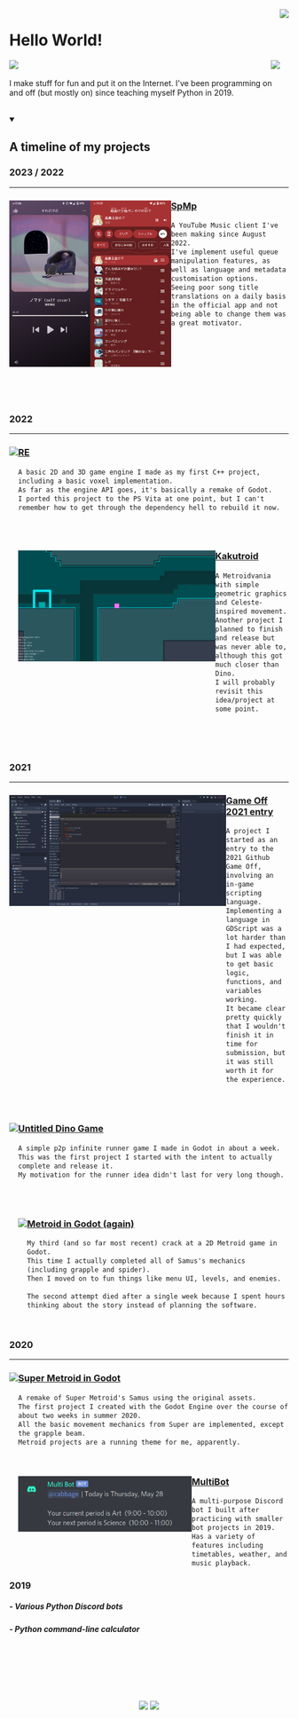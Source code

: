 <picture>
<img align="right" height=160 src="https://streak-stats.demolab.com?user=toasterofbread&theme=catppuccin-mocha&hide_border=true&date_format=%5BY%20%5DM%20j&card_width=150&type=png&background=290F0F00&hide_total_contributions=true&hide_longest_streak=true">
</picture>

# Hello World!

<picture>
  <img src="https://skillicons.dev/icons?i=godot,kotlin,androidstudio,py,cpp">
</picture>

<picture>
  <img align="right" src="https://skillicons.dev/icons?i=linux,vscode">
</picture>

<br>

I make stuff for fun and put it on the Internet. I've been programming on and off (but mostly on) since teaching myself Python in 2019.

<br>

<details open>
  <summary><h2>A timeline of my projects</h2></summary>

### 2023 / 2022

---

<div>
  <picture>
    <img align="left" height=300 src="images/SpMp-2.png">
  </picture>
  <picture>
    <img align="left" height=300 src="images/SpMp-1.png">
  </picture>

  ### [SpMp](https://github.com/toasterofbread/spmp)
  ```
  A YouTube Music client I've been making since August 2022.
  I've implement useful queue manipulation features, as well as language and metadata customisation options.
  Seeing poor song title translations on a daily basis in the official app and not being able to change them was a great motivator.
  ```
</div>

<br>
<br>
<br>
<br>
<br>
<br>
<br>

### 2022
---

<div>
  <picture>
    <img align="left" height=200 src="images/RE.gif">
  </picture>

  ### [RE](https://github.com/toasterofbread/RE)
  ```
  A basic 2D and 3D game engine I made as my first C++ project, including a basic voxel implementation.
  As far as the engine API goes, it's basically a remake of Godot.
  I ported this project to the PS Vita at one point, but I can't remember how to get through the dependency hell to rebuild it now.
  ```
</div>

<br>
<br>

<div>
  <picture>
    <img align="left" height=200 src="images/Kakutroid-1.png">
  </picture>

  ### [Kakutroid](https://github.com/toasterofbread/Kakutroid)
  ```
  A Metroidvania with simple geometric graphics and Celeste-inspired movement.
  Another project I planned to finish and release but was never able to, although this got much closer than Dino.
  I will probably revisit this idea/project at some point.
  ```
</div>

<br>
<br>
<br>

### 2021
---

<div>
  <picture>
    <img align="left" height=200 src="images/GO2021-1.png">
  </picture>

  ### [Game Off 2021 entry](https://github.com/toasterofbread/Game-Off-2021)
  ```
  A project I started as an entry to the 2021 Github Game Off, involving an in-game scripting language.
  Implementing a language in GDScript was a lot harder than I had expected, but I was able to get basic logic, functions, and variables working.
  It became clear pretty quickly that I wouldn't finish it in time for submission, but it was still worth it for the experience.
  ```
</div>

<br>
<br>

<div>
  <picture>
    <img align="left" height=200 src="images/DINO.gif">
  </picture>

  ### [Untitled Dino Game](https://github.com/toasterofbread/Untitled-Dino-Game)
  ```
  A simple p2p infinite runner game I made in Godot in about a week.
  This was the first project I started with the intent to actually complete and release it.
  My motivation for the runner idea didn't last for very long though.
  ```
</div>

<br>
<br>

<div>
  <picture>
    <img align="left" height=200 src="images/MPF.gif">
  </picture>

  ### [Metroid in Godot (again)](https://github.com/toasterofbread/godot-metroid-engine)
  ```
  My third (and so far most recent) crack at a 2D Metroid game in Godot.
  This time I actually completed all of Samus's mechanics (including grapple and spider).
  Then I moved on to fun things like menu UI, levels, and enemies.

  The second attempt died after a single week because I spent hours thinking about the story instead of planning the software.
  ```
</div>

<br>

### 2020
---

<div>
  <picture>
    <img align="left" height=200 src="images/OME.gif">
  </picture>
  
  ### [Super Metroid in Godot](https://github.com/toasterofbread/original-metroid-engine)
  ```
  A remake of Super Metroid's Samus using the original assets.
  The first project I created with the Godot Engine over the course of about two weeks in summer 2020.
  All the basic movement mechanics from Super are implemented, except the grapple beam.
  Metroid projects are a running theme for me, apparently.
  ```
</div>  

<br>

<div>
  <picture>
    <img align="left" height=100 src="images/MultiBot.png">
  </picture>
  
  ### [MultiBot](https://github.com/toasterofbread/Multi-Bot-Rewrite)
  ```
  A multi-purpose Discord bot I built after practicing with smaller bot projects in 2019.
  Has a variety of features including timetables, weather, and music playback.
  ```
</div>

### 2019

##### - Various Python Discord bots
##### - Python command-line calculator

<br>
<br>
<br>
<br>

</details>

##

<p align="center">
  <picture>
    <img height=160 src="http://github-profile-summary-cards.vercel.app/api/cards/profile-details?username=toasterofbread&theme=tokyonight">
  </picture>
  <picture>
    <img height=160 src="http://github-profile-summary-cards.vercel.app/api/cards/most-commit-language?username=toasterofbread&theme=tokyonight">
  </picture>
</p>
